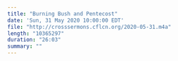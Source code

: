 ```yaml
---
title: "Burning Bush and Pentecost"
date: 'Sun, 31 May 2020 10:00:00 EDT'
file: "http://crosssermons.cflcn.org/2020-05-31.m4a"
length: "10365297"
duration: "26:03"
summary: ""
---
```

